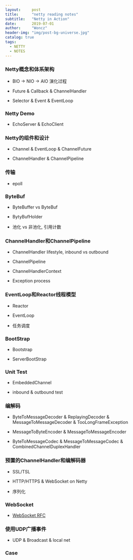 ```yaml
---
layout:     post
title:      "netty reading notes"
subtitle:   "Netty in Action"
date:       2019-07-01
author:     "Woncz"
header-img: "img/post-bg-universe.jpg"
catalog: true
tags:
  - NETTY
  - NOTES
---
```


### Netty概念和体系架构

- BIO -> NIO -> AIO 演化过程

- Future & Callback & ChannelHandler

- Selector & Event & EventLoop

### Netty Demo

- EchoServer & EchoClient

### Netty的组件和设计

- Channel & EventLoop & ChannelFuture

- ChannelHandler & ChannelPipeline

### 传输

- epoll

### ByteBuf

- ByteBuffer vs ByteBuf

- BytyBufHolder

- 池化 vs 非池化, 引用计数

### ChannelHandler和ChannelPipeline

- ChannelHandler lifestyle, inbound vs outbound

- ChannelPipeline

- ChannelHandlerContext

- Exception process

### EventLoop和Reactor线程模型

- Reactor

- EventLoop

- 任务调度

### BootStrap

- Bootstrap

- ServerBootStrap

### Unit Test

- EmbeddedChannel

- inbound & outbound test

### 编解码

- ByteToMessageDecoder & ReplayingDecoder & MessageToMessageDecoder & TooLongFrameException

- MessageToByteEncoder & MessageToMessageEncoder

- ByteToMessageCodec & MessageToMessageCodec & CombinedChannelDuplexHandler

### 预置的ChannelHandler和编解码器

- SSL/TSL

- HTTP/HTTPS & WebSocket on Netty

- 序列化

### WebSocket

- [WebSocket RFC](https://tools.ietf.org/html/rfc6455)

### 使用UDP广播事件

- UDP & Broadcast & local net

### Case
